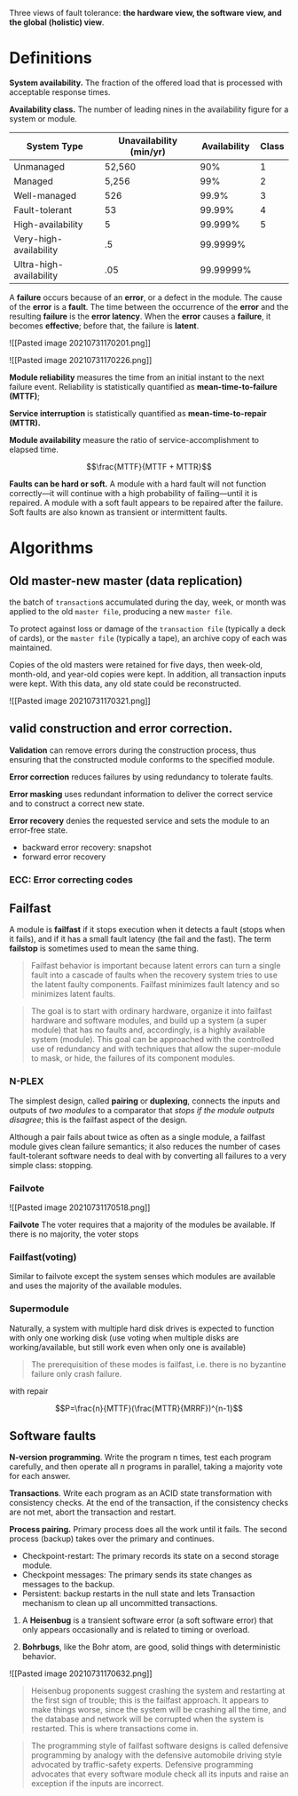 Three views of fault tolerance: **the hardware view, the software view, and the global (holistic) view**.

# Definitions

**System availability.** The fraction of the offered load that is processed with acceptable response times.

**Availability class.** The number of leading nines in the availability figure for a system or module.

| System Type             | Unavailability (min/yr) | Availability | Class |
| ----------------------- | ----------------------- | ------------ | ----- |
| Unmanaged               | 52,560                  | 90%          | 1     |
| Managed                 | 5,256                   | 99%          | 2     |
| Well-managed            | 526                     | 99.9%        | 3     |
| Fault-tolerant          | 53                      | 99.99%       | 4     |
| High-availability       | 5                       | 99.999%      | 5     |
| Very-high-availability  | .5                      | 99.9999%     |       |
| Ultra-high-availability | .05                     | 99.99999%             |       |

A **failure** occurs because of an **error**, or a defect in the module. The cause of the **error** is a **fault**. The time between the occurrence of the **error** and the resulting **failure** is the **error latency**. When the **error** causes a **failure**, it becomes **effective**; before that, the failure is **latent**.

![[Pasted image 20210731170201.png]]

![[Pasted image 20210731170226.png]]

**Module reliability** measures the time from an initial instant to the next failure event. Reliability is statistically quantified as **mean-time-to-failure (MTTF)**;

**Service interruption** is statistically quantified as **mean-time-to-repair (MTTR).**

**Module availability** measure the ratio of service-accomplishment to elapsed time.

$$\frac{MTTF}{MTTF + MTTR}$$

**Faults can be hard or soft.** A module with a hard fault will not function correctly—it will continue with a high probability of failing—until it is repaired. A module with a soft fault appears to be repaired after the failure. Soft faults are also known as transient or intermittent faults.


# Algorithms

## Old master-new master (data replication)

the batch of `transaction`s accumulated during the day, week, or month was applied to the old `master file`, producing a new `master file`.

To protect against loss or damage of the `transaction file` (typically a deck of cards), or the `master file` (typically a tape), an archive copy of each was maintained.

Copies of the old masters were retained for five days, then week-old, month-old, and year-old copies were kept. In addition, all transaction inputs were kept. With this data, any old state could be reconstructed.

![[Pasted image 20210731170321.png]]


## valid construction and error correction.

**Validation** can remove errors during the construction process, thus ensuring that the constructed module conforms to the specified module.

**Error correction** reduces failures by using redundancy to tolerate faults.

**Error masking** uses redundant information to deliver the correct service and to construct a correct new state.

**Error recovery** denies the requested service and sets the module to an error-free state.

- backward error recovery: snapshot
- forward error recovery

### ECC: Error correcting codes

## Failfast

A module is **failfast** if it stops execution when it detects a fault (stops when it fails), and if it has a small fault latency (the fail and the fast). The term **failstop** is sometimes used to mean the same thing.

> Failfast behavior is important because latent errors can turn a single fault into a cascade of faults when the recovery system tries to use the latent faulty components. Failfast minimizes fault latency and so minimizes latent faults.

> The goal is to start with ordinary hardware, organize it into failfast hardware and software modules, and build up a system (a super module) that has no faults and, accordingly, is a highly available system (module). This goal can be approached with the controlled use of redundancy and with techniques that allow the super-module to mask, or hide, the failures of its component modules.

### N-PLEX

The simplest design, called **pairing** or **duplexing**, connects the inputs and outputs of _two modules_ to a comparator that _stops if the module outputs disagree_; this is the failfast aspect of the design.

Although a pair fails about twice as often as a single module, a failfast module gives clean failure semantics; it also reduces the number of cases fault-tolerant software needs to deal with by converting all failures to a very simple class: stopping.

### Failvote

![[Pasted image 20210731170518.png]]

**Failvote** The voter requires that a majority of the modules be available. If there is no majority, the voter stops

### Failfast(voting)

Similar to failvote except the system senses which modules are available and uses the majority of the available modules.

### Supermodule

Naturally, a system with multiple hard disk drives is expected to function with only one working disk (use voting when multiple disks are working/available, but still work even when only one is available)

> The prerequisition of these modes is failfast, i.e. there is no byzantine failure only crash failure.

with repair

$$P=\frac{n}{MTTF}(\frac{MTTR}{MRRF})^{n-1}$$


## Software faults

**N-version programming**. Write the program n times, test each program carefully, and then operate all n programs in parallel, taking a majority vote for each answer.

**Transactions**. Write each program as an ACID state transformation with consistency checks. At the end of the transaction, if the consistency checks are not met, abort the transaction and restart.

**Process pairing.** Primary process does all the work until it fails. The second process (backup) takes over the primary and continues.

-   Checkpoint-restart: The primary records its state on a second storage module.
-   Checkpoint messages: The primary sends its state changes as messages to the backup.
-   Persistent: backup restarts in the null state and lets Transaction mechanism to clean up all uncommitted transactions.

1. A **Heisenbug** is a transient software error (a soft software error) that only appears occasionally and is related to timing or overload.

2. **Bohrbugs**, like the Bohr atom, are good, solid things with deterministic behavior.

![[Pasted image 20210731170632.png]]

> Heisenbug proponents suggest crashing the system and restarting at the first sign of trouble; this is the failfast approach. It appears to make things worse, since the system will be crashing all the time, and the database and network will be corrupted when the system is restarted. This is where transactions come in.

> The programming style of failfast software designs is called defensive programming by analogy with the defensive automobile driving style advocated by traffic-safety experts. Defensive programming advocates that every software module check all its inputs and raise an exception if the inputs are incorrect.